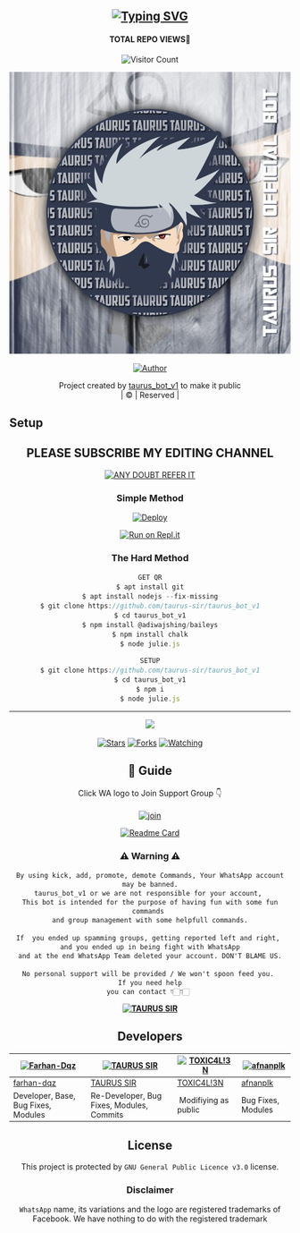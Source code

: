 <div align="center">

## [![Typing SVG](https://readme-typing-svg.herokuapp.com?font=Lemon+milk&color=F7000&lines=Welcome+to+taurus_bot_v1+WA+Bot+repo;Created+by+MUHAMMED;This+is+a+userbot+private+and+public+bot;With+more+features)](https://git.io/typing-svg)
#### TOTAL REPO VIEWS📍
![Visitor Count](https://profile-counter.glitch.me/taurus-sir/count.svg)

 </a>
</p>
  <p align="center">
<img src=TAURUS-SIR-BOT.jpg>
</p>
  <p align="center">
<a href="https://github.com/taurus-sir"><img title="Author" src="https://img.shields.io/badge/Author- MUHAMMED?color=blue&style=for-the- ubadge&logo=whatsapp"></a>
</p>
</div>
<p align="center">
Project created by <a href="https://github.com/taurus-sir">taurus_bot_v1</a> to make it public
    <br>
       | © |
        Reserved |
    <br> 
</p>

## Setup
<div align="center"> 


## PLEASE SUBSCRIBE MY EDITING CHANNEL

 [![ANY DOUBT REFER IT](https://www.linkpicture.com/q/YouTube-Logo-700x394.png)](https://youtube.com/channel/UCeYZqtAtdYq8VwSIkW34JMA)


  ### Simple Method
  
[![Deploy](https://www.herokucdn.com/deploy/button.svg)](https://heroku.com/deploy?template=https://github.com/taurus-sir/taurus_bot_v1) 
  
[![Run on Repl.it](https://repl.it/badge/github/quiec/whatsAlfa)](https://replit.com/@Farhandqz/JulieMwol)
  
### The Hard Method
```js
GET QR
$ apt install git
$ apt install nodejs --fix-missing
$ git clone https://github.com/taurus-sir/taurus_bot_v1
$ cd taurus_bot_v1
$ npm install @adiwajshing/baileys
$ npm install chalk
$ node julie.js
```
      
```js
SETUP
$ git clone https://github.com/taurus-sir/taurus_bot_v1
$ cd taurus_bot_v1
$ npm i
$ node julie.js
```

----

  <p align="center">
  <a href="httsp://github.com/taurus-sir/taurus_bot_v1">
    
<a href="https://github.com/taurus-sir/followers">
<img src="https://img.shields.io/github/repo-size/taurus-sir/taurus_bot_v1?color=green&label=Repo%20total%20size&style=plastic">
<p align="center">
<a href="https://github.com/taurus-sir/followers"
<img title="Followers" src="https://img.shields.io/github/followers/taurus-sir?color=blue&style=flat-square"></a>
<a href="https://github.com/taurus-sir/taurus_bot_v1/stargazers/"><img title="Stars" src="https://img.shields.io/github/stars/taurus-sir/taurus_bot_v1?color=blue&style=flat-square"></a>
<a href="https://github.com/taurus-sir/taurus_bot_v1/network/members"><img title="Forks" src="https://img.shields.io/github/forks/taurus-sir/taurus_bot_v1?color=blue&style=flat-square"></a>
<a href="https://github.com/taurus-sir/taurus_bot_v1/watchers"><img title="Watching" src="https://img.shields.io/github/watchers/taurus-sir/taurus_bot_v1?label=Watchers&color=blue&style=flat-square"></a>
</p>

## 📢 Guide
Click WA logo to Join Support Group 👇
    <br>
<br>
  [![join](https://github.com/Alien-alfa/PublicBot/blob/main/wlogo.svg.png)](https://chat.whatsapp.com/EkMZJBMONOi5EDOISRE56E)
  <div align="center">
       
  [![Readme Card](https://github-readme-stats.vercel.app/api/pin/?username=taurus-sir&repo=taurus_bot_v1&theme=nightowl)](https://github.com/taurus-sir/taurus_bot_v1)
  </div>
    
### ⚠ Warning ⚠

```
By using kick, add, promote, demote Commands, Your WhatsApp account may be banned.
taurus_bot_v1 or we are not responsible for your account, 
This bot is intended for the purpose of having fun with some fun commands 
and group management with some helpfull commands.

If  you ended up spamming groups, getting reported left and right, 
and you ended up in being fight with WhatsApp
and at the end WhatsApp Team deleted your account. DON'T BLAME US.

No personal support will be provided / We won't spoon feed you. 
If you need help
you can contact 👇🏻👇🏻 
```
**[![TAURUS SIR](https://www.linkpicture.com/q/WHTSPP-LOGO.png)](http://wa.me/919961050829?text=Can%20you%20help%20bro)**

## Developers
  <div align="center">
    
  [![Farhan-Dqz](https://github.com/farhan-dqz.png?size=100)](https://github.com/farhan-dqz) | [![TAURUS SIR](https://github.com/taurus-sir.png?size=100)](https://github.com/taurus-sir) |  [![TOXIC4L!3N](https://github.com/Alien-alfa.png?size=100)](https://github.com/AI-VIKI) | [![afnanplk](https://github.com/afnanplk.png?size=100)](https://github.com/afnanplk) 
----|----|----|----
[farhan-dqz](https://github.com/farhan-dqz) | [TAURUS SIR](https://github.com/taurus-sir) | [TOXIC4L!3N](https://github.com/AI-VIKI) | [afnanplk](https://github.com/afnanplk) 
Developer, Base, Bug Fixes, Modules| Re-Developer, Bug Fixes, Modules, Commits |  Modifiying  as   public | Bug Fixes, Modules 
  </div>
    


## License
This project is protected by `GNU General Public Licence v3.0` license.

### Disclaimer
`WhatsApp` name, its variations and the logo are registered trademarks of Facebook. We have nothing to do with the registered trademark
